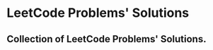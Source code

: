 LeetCode Problems' Solutions
============================
## Collection of LeetCode Problems' Solutions.
